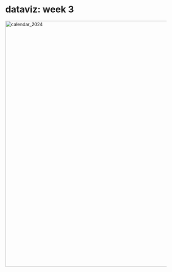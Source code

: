 # dataviz: week 3

<a data-flickr-embed="true" href="https://www.flickr.com/photos/200169402@N03/53558365273/in/dateposted-public/" title="calendar_2024"><img src="https://live.staticflickr.com/65535/53558365273_8eaefd7cfd_b.jpg" width="1024" height="768" alt="calendar_2024"/></a>
